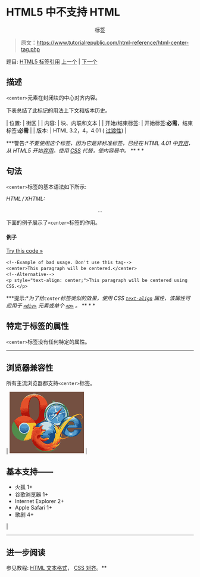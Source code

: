 # HTML5 中不支持 HTML

<center>标签</center>

> 原文：<https://www.tutorialrepublic.com/html-reference/html-center-tag.php>

题目: [HTML5 标签引用](html5-tags.php) [上一个](html-caption-tag.php) | [下一个](html-cite-tag.php)

## 描述

`<center>`元素在封闭块的中心对齐内容。

下表总结了此标记的用法上下文和版本历史。

| 位置: | 街区 |
| 内容: | 块、内联和文本 |
| 开始/结束标签: | 开始标签:**必需**，结束标签:**必需** |
| 版本: | HTML 3.2，4，4.01 ( [过渡性](../html-tutorial/html-doctypes.php#html-transitional-doctype)) |

 ***警告:**不要使用这个标签，因为它是非标准标签，已经在 HTML 4.01 中[弃用](../definitions.php#deprecated)，从 HTML5 开始[弃用](../definitions.php#obsolete)。使用 [CSS](../css-tutorial/css-alignment.php) 代替，使内容居中。*  ** * *

## 句法

`<center>`标签的基本语法如下所示:

*HTML / XHTML:* <center> ... </center>

下面的例子展示了`<center>`标签的作用。

#### 例子

[Try this code »](../codelab.php?topic=html&file=center-tag "Try this code using online Editor")

```
<!--Example of bad usage. Don't use this tag-->
<center>This paragraph will be centered.</center>
<!--Alternative-->
<p style="text-align: center;">This paragraph will be centered using CSS.</p>
```

 ***提示:**为了给`center`标签类似的效果，使用 CSS [`text-align`](../css-reference/css-text-align-property.php) 属性，该属性可应用于 [`<div>`](html-div-tag.php) 元素或单个 [`<p>`](html-p-tag.php) 。*  ** * *

## 特定于标签的属性

`<center>`标签没有任何特定的属性。

* * *

## 浏览器兼容性

所有主流浏览器都支持`<center>`标签。

| ![Browsers Icon](img/e9331123c77668c1832e541c2fca1002.png) | 

## 基本支持——

*   火狐 1+
*   谷歌浏览器 1+
*   Internet Explorer 2+
*   Apple Safari 1+
*   歌剧 4+

 |

* * *

## 进一步阅读

参见教程: [HTML 文本格式](../html-tutorial/html-text-formatting.php)， [CSS 对齐](../css-tutorial/css-alignment.php)。**